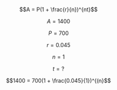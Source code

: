 $$A = P(1 + \frac{r}{n})^{nt}$$

$$A = 1400$$

$$P = 700$$

$$r = 0.045$$

$$n = 1$$

$$t = ?$$

$$1400 = 700(1 + \frac{0.045}{1})^{(n}$$
